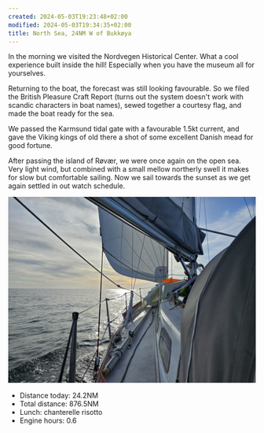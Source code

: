 ```yaml
---
created: 2024-05-03T19:23:48+02:00
modified: 2024-05-03T19:34:35+02:00
title: North Sea, 24NM W of Bukkøya
---
```


In the morning we visited the Nordvegen Historical Center. What a cool experience built inside the hill! Especially when you have the museum all for yourselves.

Returning to the boat, the forecast was still looking favourable. So we filed the British Pleasure Craft Report (turns out the system doesn't work with scandic characters in boat names), sewed together a courtesy flag, and made the boat ready for the sea.

We passed the Karmsund tidal gate with a favourable 1.5kt current, and gave the Viking kings of old there a shot of some excellent Danish mead for good fortune.

After passing the island of Røvær, we were once again on the open sea. Very light wind, but combined with a small mellow northerly swell it makes for slow but comfortable sailing. Now we sail towards the sunset as we get again settled in out watch schedule.

![Image](../2024/1ceac2722e54f0e12605e4c9cb6459a6.jpg) 

* Distance today: 24.2NM
* Total distance: 876.5NM
* Lunch: chanterelle risotto
* Engine hours: 0.6
